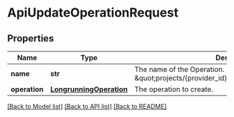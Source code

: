 # ApiUpdateOperationRequest

## Properties
Name | Type | Description | Notes
------------ | ------------- | ------------- | -------------
**name** | **str** | The name of the Operation. Should be of the form \&quot;projects/{provider_id}/operations/{operation_id}\&quot;. | [optional] 
**operation** | [**LongrunningOperation**](LongrunningOperation.md) | The operation to create. | [optional] 

[[Back to Model list]](../README.md#documentation-for-models) [[Back to API list]](../README.md#documentation-for-api-endpoints) [[Back to README]](../README.md)


